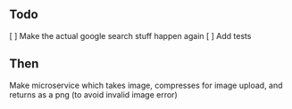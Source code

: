 ## Todo

[ ] Make the actual google search stuff happen again
[ ] Add tests

## Then

Make microservice which takes image, compresses for image upload, and returns as a png (to avoid invalid image error)
